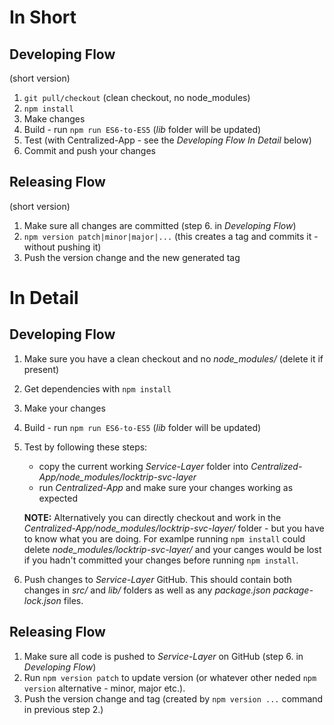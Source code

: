 # In Short

## Developing Flow
(short version)  
1. `git pull/checkout` (clean checkout, no node_modules)  
2. `npm install`  
3. Make changes  
4. Build - run `npm run ES6-to-ES5` (_lib_ folder will be updated) 
5. Test (with Centralized-App - see the _Developing Flow_ _In Detail_ below)  
6. Commit and push your changes  

## Releasing Flow
(short version)  
1. Make sure all changes are committed (step 6. in _Developing Flow_)  
2. `npm version patch|minor|major|...` (this creates a tag and commits it - without pushing it)  
3. Push the version change and the new generated tag  
  
  
# In Detail

## Developing Flow
1. Make sure you have a clean checkout and no _node_modules/_ (delete it if present)
2. Get dependencies with `npm install` 
3. Make your changes
4. Build - run `npm run ES6-to-ES5` (_lib_ folder will be updated)
5. Test by following these steps:
   - copy the current working _Service-Layer_ folder   into _Centralized-App/node_modules/locktrip-svc-layer_
   - run _Centralized-App_ and make sure your changes working as expected 
 
    **NOTE:** Alternatively you can directly checkout and work in the _Centralized-App/node_modules/locktrip-svc-layer/_ folder - but you have to know what you are doing. For examlpe running `npm install` could delete _node_modules/locktrip-svc-layer/_ and your canges would be lost if you hadn't committed your changes before running `npm install`.
6. Push changes to _Service-Layer_ GitHub. This should contain both changes in _src/_ and _lib/_ folders as well as any _package.json_ _package-lock.json_ files.

## Releasing Flow
1. Make sure all code is pushed to _Service-Layer_ on GitHub (step 6. in _Developing Flow_)
2. Run `npm version patch` to update version (or whatever other neded `npm version` alternative - minor, major etc.).
3. Push the version change and tag (created by `npm version ...` command in previous step 2.)
